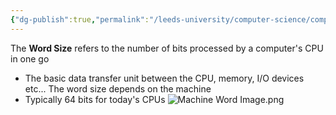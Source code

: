 ```yaml
---
{"dg-publish":true,"permalink":"/leeds-university/computer-science/compulsory-modules/computer-architecture/section-9-memory/definitions/machine-word/","tags":["Definition"]}
---
```



The **Word Size** refers to the number of bits processed by a computer's CPU in one go
- The basic data transfer unit between the CPU, memory, I/O devices etc...
The word size depends on the machine
- Typically 64 bits for today's CPUs
![Machine Word Image.png](/img/user/Leeds%20University/Computer%20Science/Compulsory%20Modules/Computer%20Architecture/Section%2010%20-%20Cache%20Memory/Images/Machine%20Word%20Image.png)
